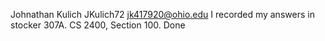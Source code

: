 Johnathan Kulich JKulich72
jk417920@ohio.edu I recorded my answers in stocker 307A.
CS 2400, Section 100.
Done
